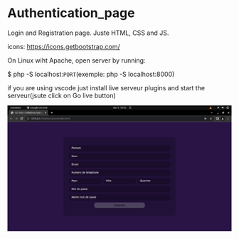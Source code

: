# Authentication_page
Login and Registration page.
Juste HTML, CSS and JS.

icons:  https://icons.getbootstrap.com/

On Linux wiht Apache, open server by running: 

$ php -S localhost:`PORT`(exemple: php -S localhost:8000)

if you are using vscode just install live serveur plugins and start the serveur(jsute click on Go live button)

![IMAGE_1!](./assets/DARK.png)

